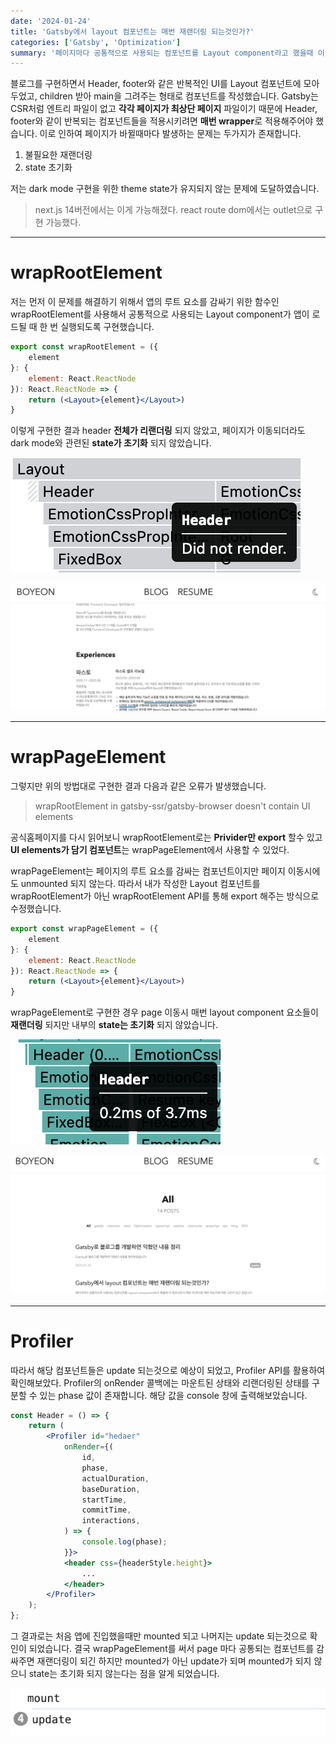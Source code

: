```yaml
---
date: '2024-01-24'
title: 'Gatsby에서 layout 컴포넌트는 매번 재랜더링 되는것인가?'
categories: ['Gatsby', 'Optimization']
summary: '페이지마다 공통적으로 사용되는 컴포넌트를 Layout component라고 했을때 이 컴포넌트가 매번 재 랜더링 해야 하는지에 대한 고민이 담긴 글입니다.'
---
```


블로그를 구현하면서 Header, footer와 같은 반복적인 UI를 Layout 컴포넌트에 모아두었고, children 받아 main을 그려주는 형태로 컴포넌트를 작성했습니다. Gatsby는 CSR처럼 엔트리 파일이 없고 **각각 페이지가 최상단 페이지** 파일이기 때문에 Header, footer와 같이 반복되는 컴포넌트들을 적용시키려면 **매번 wrapper**로 적용해주어야 했습니다. 이로 인하여 페이지가 바뀔때마다 발생하는 문제는 두가지가 존재합니다.

1. 불필요한 재랜더링
2. state 초기화

저는 dark mode 구현을 위한 theme state가 유지되지 않는 문제에 도달하였습니다.

> next.js 14버전에서는 이게 가능해졌다.
react route dom에서는 outlet으로 구현 가능했다.

---
# wrapRootElement

저는 먼저 이 문제를 해결하기 위해서 앱의 루트 요소를 감싸기 위한 함수인 wrapRootElement를 사용해서 공통적으로 사용되는 Layout component가 앱이 로드될 때 한 번 실행되도록 구현했습니다.

```jsx
export const wrapRootElement = ({
    element
}: {
    element: React.ReactNode
}): React.ReactNode => {
    return (<Layout>{element}</Layout>)
}
```

이렇게 구현한 결과 header **전체가 리랜더링** 되지 않았고, 페이지가 이동되더라도 dark mode와 관련된 **state가 초기화** 되지 않았습니다.

![wrap-root-element-header-no-render](./assets/wrap-root-element-header-no-render.png)

![wrap-root-element-randering-gif](./assets/wrap-root-element-randering-gif.gif)

---

# wrapPageElement
그렇지만 위의 방법대로 구현한 결과 다음과 같은 오류가 발생했습니다.

> wrapRootElement in gatsby-ssr/gatsby-browser doesn't contain UI elements 

공식홈페이지를 다시 읽어보니 wrapRootElement로는 **Privider만 export** 할수 있고 **UI elements가 담기 컴포넌트**는 wrapPageElement에서 사용할 수 있었다.

wrapPageElement는 페이지의 루트 요소를 감싸는 컴포넌트이지만 페이지 이동시에도 unmounted 되지 않는다. 따라서 내가 작성한 Layout 컴포넌트를 wrapRootElement가 아닌 wrapRootElement API를 통해 export 해주는 방식으로 수정했습니다.

```jsx
export const wrapPageElement = ({
    element
}: {
    element: React.ReactNode
}): React.ReactNode => {
    return (<Layout>{element}</Layout>)
}
```

wrapPageElement로 구현한 경우 page 이동시 매번 layout component 요소들이 **재랜더링** 되지만 내부의 **state는 초기화** 되지 않았습니다.

![wrap-page-element-header-render](./assets/wrap-page-element-header-render.png)


![wrap-page-element-randering-gif](./assets/wrap-page-element-randering-gif.gif)

---
# Profiler

따라서 해당 컴포넌트들은 update 되는것으로 예상이 되었고, Profiler API를 활용하여 확인해보았다. Profiler의 onRender 콜백에는 마운트된 상태와 리랜더링된 상태를 구분할 수 있는 phase 값이 존재합니다. 해당 값을 console 창에 출력해보았습니다.

```jsx
const Header = () => {
    return (
        <Profiler id="hedaer"
            onRender={(
                id,
                phase,
                actualDuration,
                baseDuration,
                startTime,
                commitTime,
                interactions,
            ) => {
                console.log(phase);
            }}>
            <header css={headerStyle.height}>
                ...
            </header>
        </Profiler>
    );
};
```

그 결과로는 처음 앱에 진입했을때만 mounted 되고 나머지는 update 되는것으로 확인이 되었습니다. 결국 wrapPageElement를 써서 page 마다 공통되는 컴포넌트를 감싸주면 재랜더링이 되긴 하지만 mounted가 아닌 update가 되며 mounted가 되지 않으니 state는 초기화 되지 않는다는 점을 알게 되었습니다.

![profiler-api](./assets/profiler-api.png)